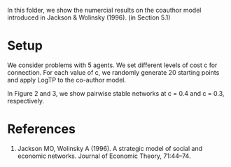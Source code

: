 In this folder, we show the numercial results on the coauthor model introduced in Jackson & Wolinsky (1996). (in Section 5.1)

# Setup
We consider problems with 5 agents. We set different levels of cost c for connection. 
For each value of c, we randomly generate 20 starting
points and apply LogTP to the co-author model.

In Figure 2 and 3, we show pairwise stable networks at c = 0.4 and c = 0.3, respectively. 


# References
1. Jackson MO, Wolinsky A (1996). A strategic model of social and economic networks. Journal of Economic Theory, 71:44–74.
